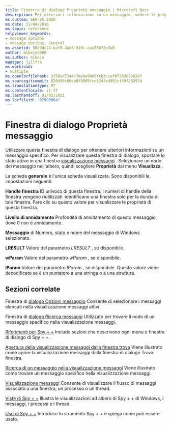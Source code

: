```yaml
---
title: Finestra di dialogo Proprietà messaggio | Microsoft Docs
description: Per ulteriori informazioni su un messaggio, vedere le proprietà del messaggio che vengono visualizzate nella visualizzazione messaggi.
ms.custom: SEO-VS-2020
ms.date: 11/04/2016
ms.topic: reference
helpviewer_keywords:
- message options
- message options, General
ms.assetid: 58e9dc24-baf6-4ab8-916c-aea28b72e3b0
author: mikejo5000
ms.author: mikejo
manager: jillfra
ms.workload:
- multiple
ms.openlocfilehash: 3f58ad7344c7de9a9486fcb3ccefbf263688926f
ms.sourcegitcommit: 620d30c60da8f9805fce524fe4951cf40f28297d
ms.translationtype: MT
ms.contentlocale: it-IT
ms.lasthandoff: 01/05/2021
ms.locfileid: "97903064"
---
```

# <a name="message-properties-dialog-box"></a>Finestra di dialogo Proprietà messaggio
Utilizzare questa finestra di dialogo per ottenere ulteriori informazioni su un messaggio specifico. Per visualizzare questa finestra di dialogo, spostare lo stato attivo in una finestra [visualizzazione messaggi](../debugger/messages-view.md) . Selezionare un nodo del messaggio nell'albero, quindi scegliere **Proprietà** dal menu **Visualizza** .

 La scheda **generale** è l'unica scheda visualizzata. Sono disponibili le impostazioni seguenti:

 **Handle finestra** ID univoco di questa finestra. I numeri di handle della finestra vengono riutilizzati. identificano una finestra solo per la durata di tale finestra. Fare clic su questo valore per visualizzare le proprietà di questa finestra.

 **Livello di annidamento** Profondità di annidamento di questo messaggio, dove 0 non è annidamento.

 **Messaggio** di Numero, stato e nome del messaggio di Windows selezionato.

 **LRESULT** Valore del parametro *LRESULT* , se disponibile.

 **wParam** Valore del parametro *wParam* , se disponibile.

 **lParam** Valore del parametro *lParam* , se disponibile. Questo valore viene decodificato se è un puntatore a una stringa o a una struttura.

## <a name="related-sections"></a>Sezioni correlate
 Finestra di [dialogo Opzioni messaggio](../debugger/message-options-dialog-box.md) Consente di selezionare i messaggi elencati nella visualizzazione messaggi attivi.

 Finestra di [dialogo Ricerca messaggi](../debugger/message-search-dialog-box.md) Utilizzato per trovare il nodo di un messaggio specifico nella visualizzazione messaggi.

 [Riferimenti per Spy + +](../debugger/spy-increment-reference.md) Include sezioni che descrivono ogni menu e finestra di dialogo di Spy + +.

 [Apertura della visualizzazione messaggi dalla finestra trova](../debugger/how-to-open-messages-view-from-find-window.md) Viene illustrato come aprire la visualizzazione messaggi dalla finestra di dialogo Trova finestra.

 [Ricerca di un messaggio nella visualizzazione messaggi](../debugger/how-to-search-for-a-message-in-messages-view.md) Viene illustrato come trovare un messaggio specifico nella visualizzazione messaggi.

 [Visualizzazione messaggi](../debugger/messages-view.md) Consente di visualizzare il flusso di messaggi associato a una finestra, un processo o un thread.

 [Viste di Spy + +](../debugger/spy-increment-views.md) Illustra le visualizzazioni ad albero di Spy + + di Windows, i messaggi, i processi e i thread.

 [Uso di Spy + +](../debugger/using-spy-increment.md) Introduce lo strumento Spy + + e spiega come può essere usato.